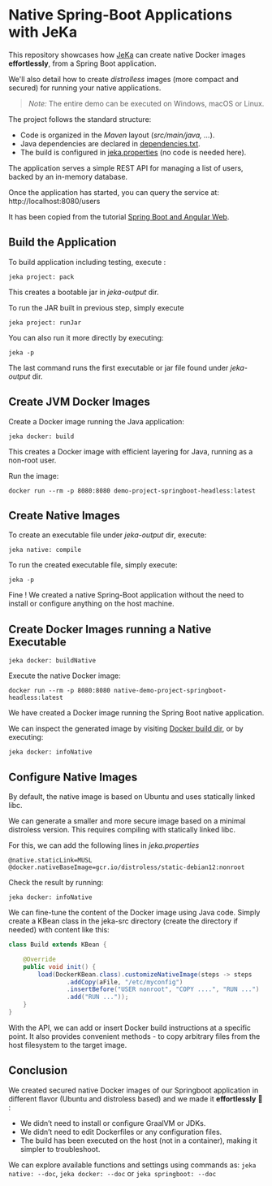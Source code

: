 # Native Spring-Boot Applications with JeKa

This repository showcases how [JeKa](https://jeka.dev) can create native Docker images **effortlessly**, from a Spring Boot application. 

We'll also detail how to create *distrolless* images (more compact and secured) for running your native applications.

> *Note:* The entire demo can be executed on Windows, macOS or Linux.

The project follows the standard structure:
- Code is organized in the *Maven* layout (*src/main/java, ...*).
- Java dependencies are declared in [dependencies.txt](./dependencies.txt).
- The build is configured in [jeka.properties](./jeka.properties) (no code is needed here).

The application serves a simple REST API for managing a list of users, backed by an in-memory database.

Once the application has started, you can query the service at:  http://localhost:8080/users

It has been copied from the tutorial [Spring Boot and Angular Web](https://www.baeldung.com/spring-boot-angular-web).

## Build the Application

To build application including testing, execute :
```shell
jeka project: pack
```
This creates a bootable jar in *jeka-output* dir. 

To run the JAR built in previous step, simply execute
```shell
jeka project: runJar
```

You can also run it more directly by executing:
```shell
jeka -p
```
The last command runs the first executable or jar file found under *jeka-output* dir.

## Create JVM Docker Images

Create a Docker image running the Java application:
```shell
jeka docker: build
```
This creates a Docker image with efficient layering for Java, running as a non-root user.

Run the image:
```shell
docker run --rm -p 8080:8080 demo-project-springboot-headless:latest
```

## Create Native Images

To create an executable file under *jeka-output* dir, execute:
```shell
jeka native: compile
```

To run the created executable file, simply execute:
```shell
jeka -p
```
Fine ! We created a native Spring-Boot application without the need to install or configure anything on the host machine.

## Create Docker Images running a Native Executable

```shell
jeka docker: buildNative
```
Execute the native Docker image:
```shell
docker run --rm -p 8080:8080 native-demo-project-springboot-headless:latest
```
We have created a Docker image running the Spring Boot native application.

We can inspect the generated image by visiting [Docker build dir](./jeka-output/docker-build-native-demo-project-springboot-headless#latest), 
or by executing:
```shell
jeka docker: infoNative
```

## Configure Native Images

By default, the native image is based on Ubuntu and uses statically linked libc.

We can generate a smaller and more secure image based on a minimal distroless version. 
This requires compiling with statically linked libc.

For this, we can add the following lines in *jeka.properties*

```properties
@native.staticLink=MUSL
@docker.nativeBaseImage=gcr.io/distroless/static-debian12:nonroot
```
Check the result by running:
```shell
jeka docker: infoNative
```
We can fine-tune the content of the Docker image using Java code.
Simply create a KBean class in the jeka-src directory (create the directory if needed) with content like this:

```java
class Build extends KBean {

    @Override
    public void init() {
        load(DockerKBean.class).customizeNativeImage(steps -> steps
                .addCopy(aFile, "/etc/myconfig")
                .insertBefore("USER nonroot", "COPY ....", "RUN ...")
                .add("RUN ..."));
    }
}
```
With the API, we can add or insert Docker build instructions at a specific point.
It also provides convenient methods - to copy arbitrary files from the host filesystem to the target image.

## Conclusion

We created secured native Docker images of our Springboot application in different flavor (Ubuntu and distroless based) and we made it **effortlessly** 🙂 :

- We didn’t need to install or configure GraalVM or JDKs.
- We didn’t need to edit Dockerfiles or any configuration files.
- The build has been executed on the host (not in a container), making it simpler to troubleshoot.

We can explore available functions and settings using commands as: `jeka native: --doc`, `jeka docker: --doc` or `jeka springboot: --doc`



